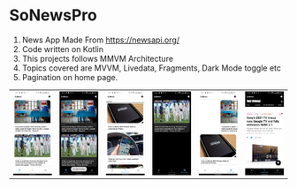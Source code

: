 # SoNewsPro

1. News App Made From https://newsapi.org/
2. Code written on Kotlin
3. This projects follows MMVM Architecture
4. Topics covered are MVVM, Livedata, Fragments, Dark Mode toggle etc
5. Pagination on home page.


<table>
 
  <tr>
    <td valign="top"><img src="https://github.com/geekysachintech/SoNewsPro/blob/main/Screenshots%20%26%20Apk/1.jpeg"></td>
     <td valign="top"><img src="https://github.com/geekysachintech/SoNewsPro/blob/main/Screenshots%20%26%20Apk/4.jpeg"></td>
    <td valign="top"><img src="https://github.com/geekysachintech/SoNewsPro/blob/main/Screenshots%20%26%20Apk/2.jpeg"></td>
    <td valign="top"><img src="https://github.com/geekysachintech/SoNewsPro/blob/main/Screenshots%20%26%20Apk/5.jpeg"></td>
    <td valign="top"><img src="https://github.com/geekysachintech/SoNewsPro/blob/main/Screenshots%20%26%20Apk/3.jpeg"></td>
    <td valign="top"><img src="https://github.com/geekysachintech/SoNewsPro/blob/main/Screenshots%20%26%20Apk/6.jpeg"></td>
    
  </tr>
 </table>
